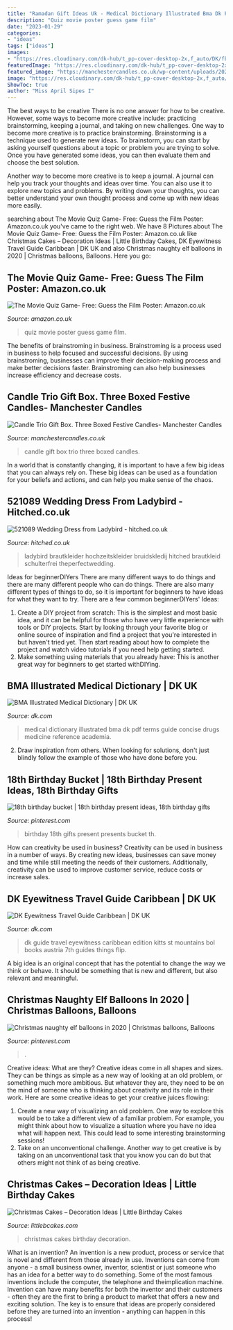 ```yaml
---
title: "Ramadan Gift Ideas Uk - Medical Dictionary Illustrated Bma Dk Pdf Terms Guide Concise Drugs Medicine Reference Academia"
description: "Quiz movie poster guess game film"
date: "2023-01-29"
categories:
- "ideas"
tags: ["ideas"]
images:
- "https://res.cloudinary.com/dk-hub/t_pp-cover-desktop-2x,f_auto/DK/fb952daa8a2c4e4b8b003ac9142a730f/7359393b783042e9bd192f43d6067f5b.jpg"
featuredImage: "https://res.cloudinary.com/dk-hub/t_pp-cover-desktop-2x,f_auto/DK/60b8c38afab4461ea099edca55618875/c674e1687ff74b52809fa2c3fd02cbaa.jpg"
featured_image: "https://manchestercandles.co.uk/wp-content/uploads/2020/10/DSC04684-scaled.jpg"
image: "https://res.cloudinary.com/dk-hub/t_pp-cover-desktop-2x,f_auto/DK/60b8c38afab4461ea099edca55618875/c674e1687ff74b52809fa2c3fd02cbaa.jpg"
ShowToc: true
author: "Miss April Sipes I"
---
```



The best ways to be creative
There is no one answer for how to be creative. However, some ways to become more creative include: practicing brainstorming, keeping a journal, and taking on new challenges.
One way to become more creative is to practice brainstorming. Brainstorming is a technique used to generate new ideas. To brainstorm, you can start by asking yourself questions about a topic or problem you are trying to solve. Once you have generated some ideas, you can then evaluate them and choose the best solution.

Another way to become more creative is to keep a journal. A journal can help you track your thoughts and ideas over time. You can also use it to explore new topics and problems. By writing down your thoughts, you can better understand your own thought process and come up with new ideas more easily.

	

		
searching about The Movie Quiz Game- Free: Guess the Film Poster: Amazon.co.uk you've came to the right web. We have 8 Pictures about The Movie Quiz Game- Free: Guess the Film Poster: Amazon.co.uk like Christmas Cakes – Decoration Ideas | Little Birthday Cakes, DK Eyewitness Travel Guide Caribbean | DK UK and also Christmas naughty elf balloons in 2020 | Christmas balloons, Balloons. Here you go:
		
    
## The Movie Quiz Game- Free: Guess The Film Poster: Amazon.co.uk

<img loading=lazy src="https://images-eu.ssl-images-amazon.com/images/I/61dgU6NUJRL.jpg" onerror="this.onerror=null;this.src='https://tse4.mm.bing.net/th?id=OIP.fS6RHjmgNV8-oolifSbMnQHaL2&amp;pid=15.1';" alt="The Movie Quiz Game- Free: Guess the Film Poster: Amazon.co.uk">

_Source: amazon.co.uk_

>quiz movie poster guess game film. 

	

The benefits of brainstroming in business.
Brainstroming is a process used in business to help focused and successful decisions. By using brainstroming, businesses can improve their decision-making process and make better decisions faster. Brainstroming can also help businesses increase efficiency and decrease costs.

    
## Candle Trio Gift Box. Three Boxed Festive Candles- Manchester Candles

<img loading=lazy src="https://manchestercandles.co.uk/wp-content/uploads/2020/10/DSC04684-scaled.jpg" onerror="this.onerror=null;this.src='https://tse3.mm.bing.net/th?id=OIP.zinCf5mI4oObyymGpkD4ngHaHa&amp;pid=15.1';" alt="Candle Trio Gift Box. Three Boxed Festive Candles- Manchester Candles">

_Source: manchestercandles.co.uk_

>candle gift box trio three boxed candles. 

	

In a world that is constantly changing, it is important to have a few big ideas that you can always rely on. These big ideas can be used as a foundation for your beliefs and actions, and can help you make sense of the chaos.

    
## 521089 Wedding Dress From Ladybird - Hitched.co.uk

<img loading=lazy src="https://cdn0.hitched.co.uk/cat/wedding-dresses/ladybird/521089--mfvo483723.jpg" onerror="this.onerror=null;this.src='https://tse2.mm.bing.net/th?id=OIP.eWJjrm9kDf_SGREMC7Z16AHaLH&amp;pid=15.1';" alt="521089 Wedding Dress from Ladybird - hitched.co.uk">

_Source: hitched.co.uk_

>ladybird brautkleider hochzeitskleider bruidskledij hitched brautkleid schulterfrei theperfectwedding. 

	

Ideas for beginnerDIYers
There are many different ways to do things and there are many different people who can do things. There are also many different types of things to do, so it is important for beginners to have ideas for what they want to try. There are a few common beginnerDIYers' Ideas: 
1. Create a DIY project from scratch: This is the simplest and most basic idea, and it can be helpful for those who have very little experience with tools or DIY projects. Start by looking through your favorite blog or online source of inspiration and find a project that you're interested in but haven't tried yet. Then start reading about how to complete the project and watch video tutorials if you need help getting started. 
2. Make something using materials that you already have: This is another great way for beginners to get started withDIYing.

    
## BMA Illustrated Medical Dictionary | DK UK

<img loading=lazy src="https://res.cloudinary.com/dk-hub/t_pp-cover-desktop-2x,f_auto/DK/60b8c38afab4461ea099edca55618875/c674e1687ff74b52809fa2c3fd02cbaa.jpg" onerror="this.onerror=null;this.src='https://tse1.mm.bing.net/th?id=OIP.mEKfBQ-RdZM8pwkLgiiU2gHaLH&amp;pid=15.1';" alt="BMA Illustrated Medical Dictionary | DK UK">

_Source: dk.com_

>medical dictionary illustrated bma dk pdf terms guide concise drugs medicine reference academia. 

	

2. Draw inspiration from others. When looking for solutions, don't just blindly follow the example of those who have done before you. 

    
## 18th Birthday Bucket | 18th Birthday Present Ideas, 18th Birthday Gifts

<img loading=lazy src="https://i.pinimg.com/736x/48/f9/02/48f902b8b2a9c0f7ea3dc7fea77d87e5--milestone-birthdays-th-birthday-presents.jpg" onerror="this.onerror=null;this.src='https://tse3.mm.bing.net/th?id=OIP.ZjTjJUMCLHVei4DsSCxhIAHaJ3&amp;pid=15.1';" alt="18th birthday bucket | 18th birthday present ideas, 18th birthday gifts">

_Source: pinterest.com_

>birthday 18th gifts present presents bucket th. 

	

How can creativity be used in business?
Creativity can be used in business in a number of ways. By creating new ideas, businesses can save money and time while still meeting the needs of their customers. Additionally, creativity can be used to improve customer service, reduce costs or increase sales.

    
## DK Eyewitness Travel Guide Caribbean | DK UK

<img loading=lazy src="https://res.cloudinary.com/dk-hub/t_pp-cover-desktop-2x,f_auto/DK/fb952daa8a2c4e4b8b003ac9142a730f/7359393b783042e9bd192f43d6067f5b.jpg" onerror="this.onerror=null;this.src='https://tse4.mm.bing.net/th?id=OIP.IGEAHXLdadcsDtmDng1czQHaMz&amp;pid=15.1';" alt="DK Eyewitness Travel Guide Caribbean | DK UK">

_Source: dk.com_

>dk guide travel eyewitness caribbean edition kitts st mountains bol books austria 7th guides things flip. 

	

A big idea is an original concept that has the potential to change the way we think or behave. It should be something that is new and different, but also relevant and meaningful.

    
## Christmas Naughty Elf Balloons In 2020 | Christmas Balloons, Balloons

<img loading=lazy src="https://i.pinimg.com/736x/6e/4c/28/6e4c28bc67bddb6b6335a399bd650c4d.jpg" onerror="this.onerror=null;this.src='https://tse4.mm.bing.net/th?id=OIP.IEFm2gXj6N087vItdoQr7AHaFi&amp;pid=15.1';" alt="Christmas naughty elf balloons in 2020 | Christmas balloons, Balloons">

_Source: pinterest.com_

>. 

	

Creative ideas: What are they?
Creative ideas come in all shapes and sizes. They can be things as simple as a new way of looking at an old problem, or something much more ambitious. But whatever they are, they need to be on the mind of someone who is thinking about creativity and its role in their work. Here are some creative ideas to get your creative juices flowing: 
1) Create a new way of visualizing an old problem. One way to explore this would be to take a different view of a familiar problem. For example, you might think about how to visualize a situation where you have no idea what will happen next. This could lead to some interesting brainstorming sessions! 
2) Take on an unconventional challenge. Another way to get creative is by taking on an unconventional task that you know you can do but that others might not think of as being creative.

    
## Christmas Cakes – Decoration Ideas | Little Birthday Cakes

<img loading=lazy src="http://www.littlebcakes.com/wp-content/uploads/2014/02/Christmas-Cakes.jpg" onerror="this.onerror=null;this.src='https://tse3.mm.bing.net/th?id=OIP.7abPoNuTQexxCo5ozhXXwAHaE8&amp;pid=15.1';" alt="Christmas Cakes – Decoration Ideas | Little Birthday Cakes">

_Source: littlebcakes.com_

>christmas cakes birthday decoration. 

	

What is an invention?
An invention is a new product, process or service that is novel and different from those already in use. Inventions can come from anyone - a small business owner, inventor, scientist or just someone who has an idea for a better way to do something. Some of the most famous inventions include the computer, the telephone and theimplication machine. 
Invention can have many benefits for both the inventor and their customers - often they are the first to bring a product to market that offers a new and exciting solution. The key is to ensure that ideas are properly considered before they are turned into an invention - anything can happen in this process!

